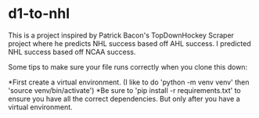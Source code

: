 # d1-to-nhl
This is a project inspired by Patrick Bacon's TopDownHockey Scraper project where he predicts NHL success based off AHL success. I predicted NHL success based off NCAA success. 

Some tips to make sure your file runs correctly when you clone this down:

*First create a virtual environment. (I like to do 'python -m venv venv' then 'source venv/bin/activate')
*Be sure to 'pip install -r requirements.txt' to ensure you have all the correct dependencies. But only after you have a virtual environment.